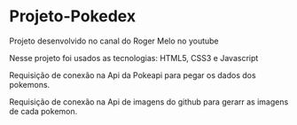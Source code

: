 # Projeto-Pokedex

Projeto desenvolvido no canal do Roger Melo no youtube

Nesse projeto foi usados as tecnologias: HTML5, CSS3 e Javascript

Requisição de conexão na Api da Pokeapi para pegar os dados dos pokemons.

Requisição de conexão na Api de imagens do github para gerarr as imagens de cada pokemon.
